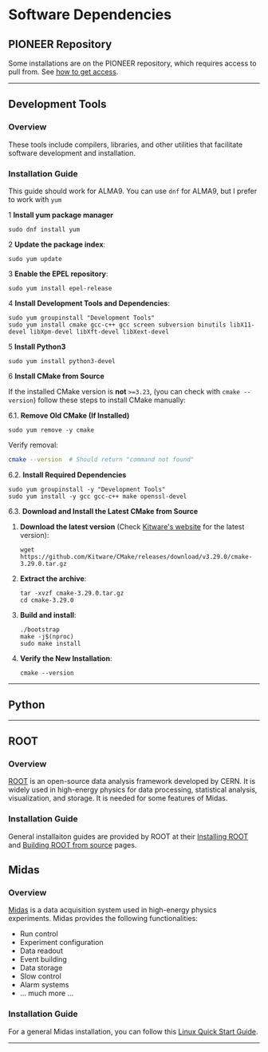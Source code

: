 # Software Dependencies

## PIONEER Repository

Some installations are on the PIONEER repository, which requires access to pull from. See [how to get access](miscellaneous.md#getting-access-to-the-pioneer-repository).

---

## Development Tools

### Overview

These tools include compilers, libraries, and other utilities that facilitate software development and installation.

### Installation Guide
This guide should work for ALMA9. You can use `dnf` for ALMA9, but I prefer to work with `yum`

1 **Install yum package manager**

```
sudo dnf install yum
```

2 **Update the package index**:

```
sudo yum update
```

3 **Enable the EPEL repository**:

```
sudo yum install epel-release
```

4 **Install Development Tools and Dependencies**:

```
sudo yum groupinstall "Development Tools"
sudo yum install cmake gcc-c++ gcc screen subversion binutils libX11-devel libXpm-devel libXft-devel libXext-devel
```

5 **Install Python3**

```
sudo yum install python3-devel
```

6 **Install CMake from Source**  

If the installed CMake version is **not** `>=3.23`, (you can check with `cmake --version`) follow these steps to install CMake manually:

6.1. **Remove Old CMake (If Installed)**

```
sudo yum remove -y cmake
```

Verify removal:
```bash
cmake --version  # Should return "command not found"
```

6.2. **Install Required Dependencies**

```
sudo yum groupinstall -y "Development Tools"
sudo yum install -y gcc gcc-c++ make openssl-devel
```

6.3. **Download and Install the Latest CMake from Source**

1. **Download the latest version** (Check [Kitware's website](https://cmake.org/download/) for the latest version):
   ```
   wget https://github.com/Kitware/CMake/releases/download/v3.29.0/cmake-3.29.0.tar.gz
   ```

2. **Extract the archive**:
   ```
   tar -xvzf cmake-3.29.0.tar.gz
   cd cmake-3.29.0
   ```

3. **Build and install**:
   ```
   ./bootstrap
   make -j$(nproc)
   sudo make install
   ```

4. **Verify the New Installation**:
   ```
   cmake --version
   ```

---

## Python

---

## ROOT

### Overview

[ROOT](https://root.cern.ch/) is an open-source data analysis framework developed by CERN. It is widely used in high-energy physics for data processing, statistical analysis, visualization, and storage. It is needed for some features of Midas.

### Installation Guide
General installaiton guides are provided by ROOT at their [Installing ROOT](https://root.cern/install/) and [Building ROOT from source](https://root.cern/install/build_from_source/) pages.

## Midas

### Overview

[Midas](https://daq00.triumf.ca/MidasWiki/index.php/Main_Page) is a data acquisition system used in high-energy physics experiments.
Midas provides the following functionalities:

- Run control
- Experiment configuration
- Data readout
- Event building
- Data storage
- Slow control
- Alarm systems
- ... much more ...

### Installation Guide

For a general Midas installation, you can follow this [Linux Quick Start Guide](https://daq00.triumf.ca/MidasWiki/index.php/Quickstart_Linux).

---
